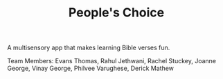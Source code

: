 ﻿---
title: People's Choice
intro: Bible Blitz
---
A multisensory app that makes learning Bible verses fun.

Team Members: Evans Thomas, Rahul Jethwani, Rachel Stuckey, Joanne George, Vinay George, Philvee Varughese, Derick Mathew



